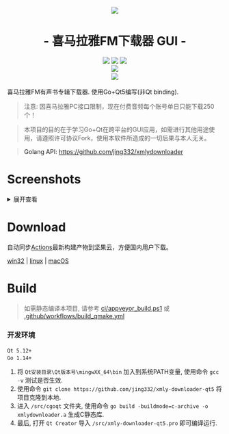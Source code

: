 <p align="center">
<img src="http://blog.xmcdn.com/wp-content/uploads/2014/04/%E8%A7%84%E8%8C%831.png">
</p>

<h1 align="center">- 喜马拉雅FM下载器 GUI -</h1>

<p align="center">
  <img src="https://img.shields.io/badge/support-Windows-blue?logo=Windows">
  <img src="https://img.shields.io/badge/support-Linux-yellow?logo=Linux">
  <img src="https://img.shields.io/badge/support-MacOS-green?logo=apple">
  <br />
  <a href="https://github.com/jing332/xmly-downloader-qt5/actions"><img src="https://github.com/jing332/xmly-downloader-qt5/workflows/QMake%20Build%20Matrix/badge.svg?branch=master"><a/>
  <br />
  <img src="http://hits.dwyl.com/jing332/xmly-downloader-qt5.svg">
</p>

喜马拉雅FM有声书专辑下载器. 使用Go+Qt5编写(非Qt binding).

> 注意: 因喜马拉雅PC接口限制，现在付费音频每个账号单日只能下载250个！

> 本项目的目的在于学习Go+Qt在跨平台的GUI应用，如需进行其他用途使用，请遵照许可协议Fork，使用本软件所造成的一切后果与本人无关。

> Golang API: https://github.com/jing332/xmlydownloader

# Screenshots
<details>
<summary>展开查看</summary>
  
![MainWindow](images/MainWindow.png)

![DownloadDialog](images/DownloadDialog.png)

![lightblue](images/lightblue.png)

![psblack](images/psblack.png)

![flatwhite](images/flatwhite.png)
</details>

# Download

自动同步[Actions](https://github.com/jing332/xmly-downloader-qt5/actions)最新构建产物到坚果云，方便国内用户下载。

[win32](https://www.jianguoyun.com/p/DevyI60Q5dvlCBieh7sD) | [linux](https://www.jianguoyun.com/p/DaX_DxwQ5dvlCBjxjbsD) | [macOS](https://www.jianguoyun.com/p/DYp_qTkQ5dvlCBiOjrsD)

# Build

> 如需静态编译本项目, 请参考 [ci/appveyor_build.ps1](https://github.com/jing332/xmly-downloader-qt5/blob/master/ci/appveyor_build.ps1) 或 [.github/workflows/build_qmake.yml](https://github.com/jing332/xmly-downloader-qt5/blob/master/.github/workflows/build_qmake.yml)

### 开发环境
`Qt 5.12+`  
`Go 1.14+`

1. 将 `Qt安装目录\Qt版本号\mingwXX_64\bin` 加入到系统PATH变量, 使用命令 `gcc -v` 测试是否生效.  
2. 使用命令 `git clone https://github.com/jing332/xmly-downloader-qt5` 将项目克隆到本地.  
3. 进入 `/src/cgoqt` 文件夹, 使用命令 `go build -buildmode=c-archive -o xmlydownloader.a` 生成C静态库.  
4. 最后, 打开 `Qt Creator` 导入 `/src/xmly-downloader-qt5.pro` 即可编译运行.  
